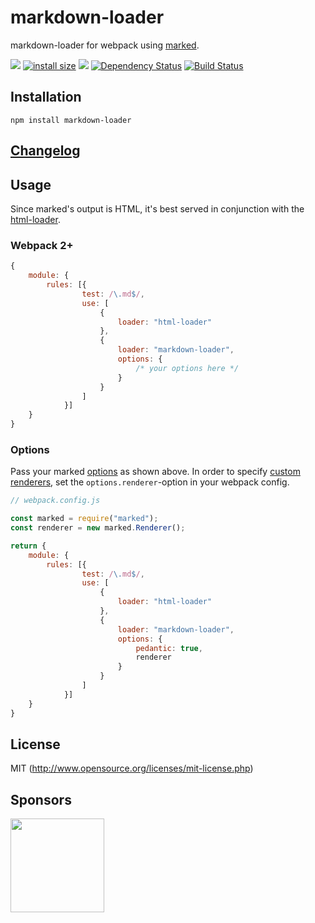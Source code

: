 markdown-loader
===============

markdown-loader for webpack using [marked](https://github.com/markedjs/marked).

[![](https://img.shields.io/npm/v/markdown-loader.svg)](https://www.npmjs.com/package/markdown-loader)
[![install size](https://badgen.net/packagephobia/install/markdown-loader)](https://packagephobia.now.sh/result?p=markdown-loader)
[![](https://img.shields.io/npm/dm/markdown-loader.svg)](https://www.npmjs.com/package/markdown-loader)
[![Dependency Status](https://david-dm.org/peerigon/markdown-loader.svg)](https://david-dm.org/peerigon/markdown-loader)
[![Build Status](https://travis-ci.org/peerigon/markdown-loader.svg?branch=master)](https://travis-ci.org/peerigon/markdown-loader)

## Installation

`npm install markdown-loader`

## [Changelog](CHANGELOG.md) 

## Usage

Since marked's output is HTML, it's best served in conjunction with the [html-loader](https://github.com/webpack/html-loader).

### Webpack 2+

```javascript
{
    module: {
        rules: [{
                test: /\.md$/,
                use: [
                    {
                        loader: "html-loader"
                    },
                    {
                        loader: "markdown-loader",
                        options: {
                            /* your options here */
                        }
                    }
                ]
            }]
    }
}
```

### Options

Pass your marked [options](https://marked.js.org/#/USING_ADVANCED.md#options) as shown above.
In order to specify [custom renderers](https://github.com/peerigon/markdown-loader/issues/5), set the `options.renderer`-option in your webpack config.

```javascript
// webpack.config.js

const marked = require("marked");
const renderer = new marked.Renderer();

return {
    module: {
        rules: [{
                test: /\.md$/,
                use: [
                    {
                        loader: "html-loader"
                    },
                    {
                        loader: "markdown-loader",
                        options: {
                            pedantic: true,
                            renderer
                        }
                    }
                ]
            }]
    }
}
```
## License

MIT (http://www.opensource.org/licenses/mit-license.php)

## Sponsors

[<img src="https://assets.peerigon.com/peerigon/logo/peerigon-logo-flat-spinat.png" width="150" />](https://peerigon.com)
